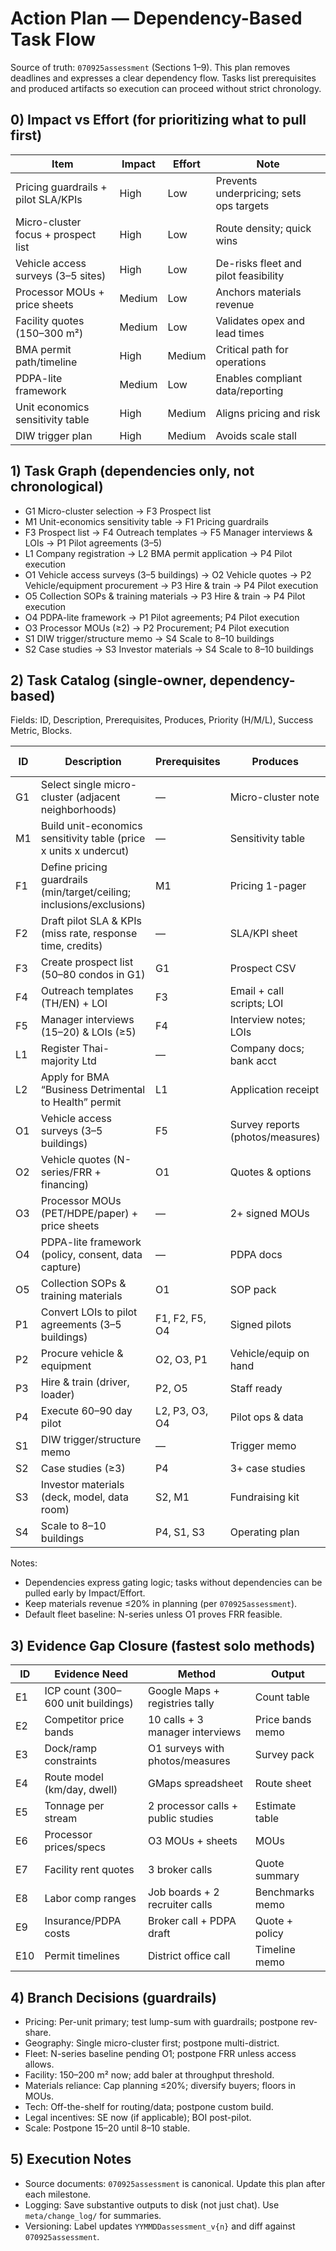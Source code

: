 # Action Plan — Dependency-Based Task Flow

Source of truth: `070925assessment` (Sections 1–9). This plan removes deadlines and expresses a clear dependency flow. Tasks list prerequisites and produced artifacts so execution can proceed without strict chronology.

## 0) Impact vs Effort (for prioritizing what to pull first)

| Item | Impact | Effort | Note |
|---|---|---|---|
| Pricing guardrails + pilot SLA/KPIs | High | Low | Prevents underpricing; sets ops targets |
| Micro-cluster focus + prospect list | High | Low | Route density; quick wins |
| Vehicle access surveys (3–5 sites) | High | Low | De-risks fleet and pilot feasibility |
| Processor MOUs + price sheets | Medium | Low | Anchors materials revenue |
| Facility quotes (150–300 m²) | Medium | Low | Validates opex and lead times |
| BMA permit path/timeline | High | Medium | Critical path for operations |
| PDPA-lite framework | Medium | Low | Enables compliant data/reporting |
| Unit economics sensitivity table | High | Medium | Aligns pricing and risk |
| DIW trigger plan | High | Medium | Avoids scale stall |

## 1) Task Graph (dependencies only, not chronological)

- G1 Micro-cluster selection → F3 Prospect list
- M1 Unit-economics sensitivity table → F1 Pricing guardrails
- F3 Prospect list → F4 Outreach templates → F5 Manager interviews & LOIs → P1 Pilot agreements (3–5)
- L1 Company registration → L2 BMA permit application → P4 Pilot execution
- O1 Vehicle access surveys (3–5 buildings) → O2 Vehicle quotes → P2 Vehicle/equipment procurement → P3 Hire & train → P4 Pilot execution
- O5 Collection SOPs & training materials → P3 Hire & train → P4 Pilot execution
- O4 PDPA-lite framework → P1 Pilot agreements; P4 Pilot execution
- O3 Processor MOUs (≥2) → P2 Procurement; P4 Pilot execution
- S1 DIW trigger/structure memo → S4 Scale to 8–10 buildings
- S2 Case studies → S3 Investor materials → S4 Scale to 8–10 buildings

## 2) Task Catalog (single-owner, dependency-based)

Fields: ID, Description, Prerequisites, Produces, Priority (H/M/L), Success Metric, Blocks.

| ID | Description | Prerequisites | Produces | Priority | Success Metric | Blocks |
|---|---|---|---|---|---|---|
| G1 | Select single micro-cluster (adjacent neighborhoods) | — | Micro-cluster note | H | Named zone with map | F3 |
| M1 | Build unit-economics sensitivity table (price x units x undercut) | — | Sensitivity table | H | Table complete; ranges validated | F1, S3 |
| F1 | Define pricing guardrails (min/target/ceiling; inclusions/exclusions) | M1 | Pricing 1-pager | H | Approved guardrails | P1 |
| F2 | Draft pilot SLA & KPIs (miss rate, response time, credits) | — | SLA/KPI sheet | H | KPIs + credit rules | P1, P4 |
| F3 | Create prospect list (50–80 condos in G1) | G1 | Prospect CSV | H | ≥50 qualified leads | F4, O1 |
| F4 | Outreach templates (TH/EN) + LOI | F3 | Email + call scripts; LOI | H | Templates ready | F5 |
| F5 | Manager interviews (15–20) & LOIs (≥5) | F4 | Interview notes; LOIs | H | ≥5 LOIs or equivalent | P1, O1 |
| L1 | Register Thai-majority Ltd | — | Company docs; bank acct | H | Reg complete | L2 |
| L2 | Apply for BMA “Business Detrimental to Health” permit | L1 | Application receipt | H | Timeline confirmed | P4 |
| O1 | Vehicle access surveys (3–5 buildings) | F5 | Survey reports (photos/measures) | H | Constraints documented | O2, O5 |
| O2 | Vehicle quotes (N-series/FRR + financing) | O1 | Quotes & options | M | 2+ quotes | P2 |
| O3 | Processor MOUs (PET/HDPE/paper) + price sheets | — | 2+ signed MOUs | M | Floors in writing | P2, P4 |
| O4 | PDPA-lite framework (policy, consent, data capture) | — | PDPA docs | M | Policy + forms ready | P1, P4 |
| O5 | Collection SOPs & training materials | O1 | SOP pack | M | SOPs documented | P3, P4 |
| P1 | Convert LOIs to pilot agreements (3–5 buildings) | F1, F2, F5, O4 | Signed pilots | H | ≥3 signed | P2, P4 |
| P2 | Procure vehicle & equipment | O2, O3, P1 | Vehicle/equip on hand | H | Delivered + insured | P3 |
| P3 | Hire & train (driver, loader) | P2, O5 | Staff ready | H | Hires trained/certified | P4 |
| P4 | Execute 60–90 day pilot | L2, P3, O3, O4 | Pilot ops & data | H | KPIs met; CSAT >80% | S2, S4 |
| S1 | DIW trigger/structure memo | — | Trigger memo | H | Thresholds + actions | S4 |
| S2 | Case studies (≥3) | P4 | 3+ case studies | M | Published | S3 |
| S3 | Investor materials (deck, model, data room) | S2, M1 | Fundraising kit | M | Ready to pitch | S4 |
| S4 | Scale to 8–10 buildings | P4, S1, S3 | Operating plan | M | ≥8 live contracts | — |

Notes:
- Dependencies express gating logic; tasks without dependencies can be pulled early by Impact/Effort.
- Keep materials revenue ≤20% in planning (per `070925assessment`).
- Default fleet baseline: N-series unless O1 proves FRR feasible.

## 3) Evidence Gap Closure (fastest solo methods)

| ID | Evidence Need | Method | Output |
|---|---|---|---|
| E1 | ICP count (300–600 unit buildings) | Google Maps + registries tally | Count table |
| E2 | Competitor price bands | 10 calls + 3 manager interviews | Price bands memo |
| E3 | Dock/ramp constraints | O1 surveys with photos/measures | Survey pack |
| E4 | Route model (km/day, dwell) | GMaps spreadsheet | Route sheet |
| E5 | Tonnage per stream | 2 processor calls + public studies | Estimate table |
| E6 | Processor prices/specs | O3 MOUs + sheets | MOUs |
| E7 | Facility rent quotes | 3 broker calls | Quote summary |
| E8 | Labor comp ranges | Job boards + 2 recruiter calls | Benchmarks memo |
| E9 | Insurance/PDPA costs | Broker call + PDPA draft | Quote + policy |
| E10 | Permit timelines | District office call | Timeline memo |

## 4) Branch Decisions (guardrails)

- Pricing: Per-unit primary; test lump-sum with guardrails; postpone rev-share.
- Geography: Single micro-cluster first; postpone multi-district.
- Fleet: N-series baseline pending O1; postpone FRR unless access allows.
- Facility: 150–200 m² now; add baler at throughput threshold.
- Materials reliance: Cap planning ≤20%; diversify buyers; floors in MOUs.
- Tech: Off-the-shelf for routing/data; postpone custom build.
- Legal incentives: SE now (if applicable); BOI post-pilot.
- Scale: Postpone 15–20 until 8–10 stable.

## 5) Execution Notes

- Source documents: `070925assessment` is canonical. Update this plan after each milestone.
- Logging: Save substantive outputs to disk (not just chat). Use `meta/change_log/` for summaries.
- Versioning: Label updates `YYMMDDassessment_v{n}` and diff against `070925assessment`.


